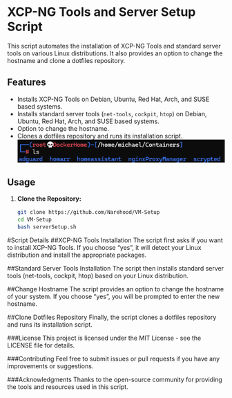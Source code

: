 # XCP-NG Tools and Server Setup Script

This script automates the installation of XCP-NG Tools and standard server tools on various Linux distributions. It also provides an option to change the hostname and clone a dotfiles repository.

## Features

- Installs XCP-NG Tools on Debian, Ubuntu, Red Hat, Arch, and SUSE based systems.
- Installs standard server tools (`net-tools`, `cockpit`, `htop`) on Debian, Ubuntu, Red Hat, Arch, and SUSE based systems.
- Option to change the hostname.
- Clones a dotfiles repository and runs its installation script.
   ![-Dotfiles-Example](Dotfiles-Example.png)

## Usage

1. **Clone the Repository:**

   ```bash
   git clone https://github.com/Narehood/VM-Setup
   cd VM-Setup
   bash serverSetup.sh

#Script Details
##XCP-NG Tools Installation
The script first asks if you want to install XCP-NG Tools. If you choose “yes”, it will detect your Linux distribution and install the appropriate packages.

##Standard Server Tools Installation
The script then installs standard server tools (net-tools, cockpit, htop) based on your Linux distribution.

##Change Hostname
The script provides an option to change the hostname of your system. If you choose “yes”, you will be prompted to enter the new hostname.

##Clone Dotfiles Repository
Finally, the script clones a dotfiles repository and runs its installation script.

###License
This project is licensed under the MIT License - see the LICENSE file for details.

###Contributing
Feel free to submit issues or pull requests if you have any improvements or suggestions.

###Acknowledgments
Thanks to the open-source community for providing the tools and resources used in this script.
